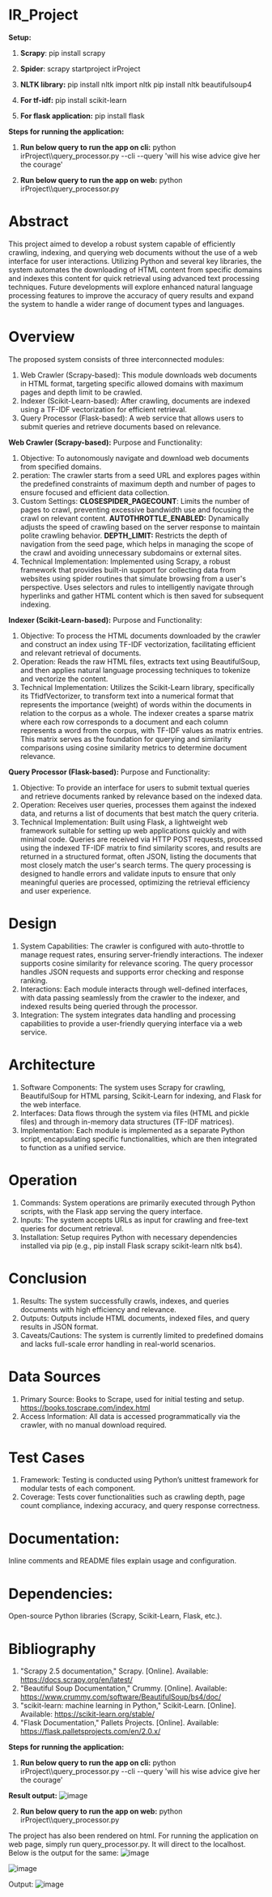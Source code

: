 # IR_Project

**Setup:**
1. **Scrapy**:
   pip install scrapy

2. **Spider**: 
scrapy startproject irProject 

3. **NLTK library:**
pip install nltk
import nltk
pip install nltk beautifulsoup4

4. **For tf-idf:**
pip install scikit-learn

5. **For flask application:**
pip install flask

**Steps for running the application:**
1. **Run below query to run the app on cli:**
python irProject\\\query_processor.py --cli --query 'will his wise advice give her the courage'

2. **Run below query to run the app on web:**
python irProject\\\query_processor.py

# **Abstract**
This project aimed to develop a robust system capable of efficiently crawling, indexing, and querying web documents without the use of a web interface for user interactions. Utilizing Python and several key libraries, the system automates the downloading of HTML content from specific domains and indexes this content for quick retrieval using advanced text processing techniques. Future developments will explore enhanced natural language processing features to improve the accuracy of query results and expand the system to handle a wider range of document types and languages.

# **Overview**
The proposed system consists of three interconnected modules:
1. Web Crawler (Scrapy-based): This module downloads web documents in HTML format, targeting specific allowed domains with maximum pages and depth limit to be crawled.
2. Indexer (Scikit-Learn-based): After crawling, documents are indexed using a TF-IDF vectorization for efficient retrieval.
3. Query Processor (Flask-based): A web service that allows users to submit queries and retrieve documents based on relevance.

**Web Crawler (Scrapy-based):**
Purpose and Functionality:
1. Objective: To autonomously navigate and download web documents from specified domains.
2. peration: The crawler starts from a seed URL and explores pages within the predefined constraints of maximum depth and number of pages to ensure focused and efficient data collection.
3. Custom Settings:
   **CLOSESPIDER_PAGECOUNT**: Limits the number of pages to crawl, preventing excessive bandwidth use and focusing the crawl on relevant content.
   **AUTOTHROTTLE_ENABLED:** Dynamically adjusts the speed of crawling based on the server response to maintain polite crawling behavior.
   **DEPTH_LIMIT:** Restricts the depth of navigation from the seed page, which helps in managing the scope of the crawl and avoiding unnecessary subdomains or external sites.
4. Technical Implementation:
   Implemented using Scrapy, a robust framework that provides built-in support for collecting data from websites using spider routines that simulate browsing from a user's perspective.
   Uses selectors and rules to intelligently navigate through hyperlinks and gather HTML content which is then saved for subsequent indexing.

**Indexer (Scikit-Learn-based):**
Purpose and Functionality:
1. Objective: To process the HTML documents downloaded by the crawler and construct an index using TF-IDF vectorization, facilitating efficient and relevant retrieval of documents.
2. Operation: Reads the raw HTML files, extracts text using BeautifulSoup, and then applies natural language processing techniques to tokenize and vectorize the content.
3. Technical Implementation:
   Utilizes the Scikit-Learn library, specifically its TfidfVectorizer, to transform text into a numerical format that represents the importance (weight) of words within the documents in relation to the corpus as a whole.
   The indexer creates a sparse matrix where each row corresponds to a document and each column represents a word from the corpus, with TF-IDF values as matrix entries.
   This matrix serves as the foundation for querying and similarity comparisons using cosine similarity metrics to determine document relevance.

**Query Processor (Flask-based):**
Purpose and Functionality:
1. Objective: To provide an interface for users to submit textual queries and retrieve documents ranked by relevance based on the indexed data.
2. Operation: Receives user queries, processes them against the indexed data, and returns a list of documents that best match the query criteria.
3. Technical Implementation:
   Built using Flask, a lightweight web framework suitable for setting up web applications quickly and with minimal code.
   Queries are received via HTTP POST requests, processed using the indexed TF-IDF matrix to find similarity scores, and results are returned in a structured format, often JSON, listing the documents that most closely match the user's search terms.
   The query processing is designed to handle errors and validate inputs to ensure that only meaningful queries are processed, optimizing the retrieval efficiency and user experience.

# **Design**
1. System Capabilities: The crawler is configured with auto-throttle to manage request rates, ensuring server-friendly interactions. The indexer supports cosine similarity for relevance scoring. The query processor handles JSON requests and supports error checking and response ranking.
2. Interactions: Each module interacts through well-defined interfaces, with data passing seamlessly from the crawler to the indexer, and indexed results being queried through the processor.
3. Integration: The system integrates data handling and processing capabilities to provide a user-friendly querying interface via a web service.

# **Architecture**
1. Software Components: The system uses Scrapy for crawling, BeautifulSoup for HTML parsing, Scikit-Learn for indexing, and Flask for the web interface.
2. Interfaces: Data flows through the system via files (HTML and pickle files) and through in-memory data structures (TF-IDF matrices).
3. Implementation: Each module is implemented as a separate Python script, encapsulating specific functionalities, which are then integrated to function as a unified service.

# **Operation**
1. Commands: System operations are primarily executed through Python scripts, with the Flask app serving the query interface.
2. Inputs: The system accepts URLs as input for crawling and free-text queries for document retrieval.
3. Installation: Setup requires Python with necessary dependencies installed via pip (e.g., pip install Flask scrapy scikit-learn nltk bs4).

# **Conclusion**
1. Results: The system successfully crawls, indexes, and queries documents with high efficiency and relevance.
2. Outputs: Outputs include HTML documents, indexed files, and query results in JSON format.
3. Caveats/Cautions: The system is currently limited to predefined domains and lacks full-scale error handling in real-world scenarios.

# **Data Sources**
1. Primary Source: Books to Scrape, used for initial testing and setup. https://books.toscrape.com/index.html
3. Access Information: All data is accessed programmatically via the crawler, with no manual download required.

# **Test Cases**
1. Framework: Testing is conducted using Python’s unittest framework for modular tests of each component.
2. Coverage: Tests cover functionalities such as crawling depth, page count compliance, indexing accuracy, and query response correctness.

# **Documentation**: 
Inline comments and README files explain usage and configuration.
# **Dependencies:** 
Open-source Python libraries (Scrapy, Scikit-Learn, Flask, etc.).

# **Bibliography**
1. "Scrapy 2.5 documentation," Scrapy. [Online]. Available: https://docs.scrapy.org/en/latest/
2. "Beautiful Soup Documentation," Crummy. [Online]. Available: https://www.crummy.com/software/BeautifulSoup/bs4/doc/
3. "scikit-learn: machine learning in Python," Scikit-Learn. [Online]. Available: https://scikit-learn.org/stable/
4. "Flask Documentation," Pallets Projects. [Online]. Available: https://flask.palletsprojects.com/en/2.0.x/



**Steps for running the application:**
1. **Run below query to run the app on cli:**
python irProject\\\query_processor.py --cli --query 'will his wise advice give her the courage'

**Result output:**
![image](https://github.com/PratimaYadav22/IR_Project/assets/143662393/9b7d01d9-20dc-4b81-9441-364d510a11d8)

2. **Run below query to run the app on web:**
python irProject\\\query_processor.py

The project has also been rendered on html. 
For running the application on web page, simply run query_processor.py. It will direct to the localhost.
Below is the output for the same:
![image](https://github.com/PratimaYadav22/IR_Project/assets/143662393/1aa569f7-4d9b-487d-83a9-15f91d4cdac5)

![image](https://github.com/PratimaYadav22/IR_Project/assets/143662393/805835ca-fb33-4727-bcfa-4d2c27d6cda4)

Output:
![image](https://github.com/PratimaYadav22/IR_Project/assets/143662393/34af2d24-870a-4b50-8b7d-7cf816610921)
